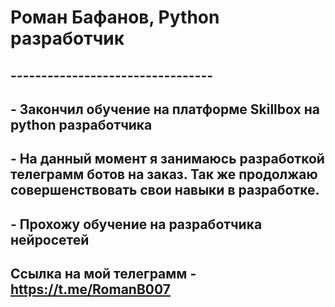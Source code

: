 # Роман Бафанов, Python разработчик

## ---------------------------------

## - Закончил обучение на платформе Skillbox на python разработчика

## - На данный момент я занимаюсь разработкой телеграмм ботов на заказ. Так же продолжаю совершенствовать свои навыки в разработке.

## - Прохожу обучение на разработчика нейросетей

## Ссылка на мой телеграмм - https://t.me/RomanB007
